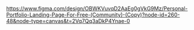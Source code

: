 https://www.figma.com/design/OBWKVuvqD2AaEg0gVkG9Mz/Personal-Portfolio-Landing-Page-For-Free-(Community)-(Copy)?node-id=260-48&node-type=canvas&t=2Vq7Qq3aDkP4Ynae-0
